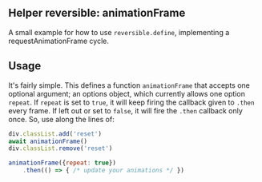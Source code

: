## Helper reversible: animationFrame

A small example for how to use `reversible.define`, implementing a requestAnimationFrame cycle.

## Usage

It's fairly simple. This defines a function `animationFrame` that accepts one optional argument; an options object, which currently allows one option `repeat`. If `repeat` is set to `true`, it will keep firing the callback given to `.then` every frame. If left out or set to `false`, it will fire the `.then` callback only once. So, use along the lines of:
```js
div.classList.add('reset')
await animationFrame()
div.classList.remove('reset')

animationFrame({repeat: true})
    .then(() => { /* update your animations */ })
```
